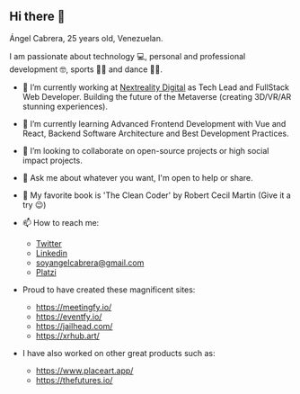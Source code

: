 ## Hi there 👋

Ángel Cabrera, 25 years old, Venezuelan.

I am passionate about technology 💻, personal and professional development 🤓, sports 🏋🏽 and dance 🕺🏽.

- 🔭 I’m currently working at [Nextreality Digital](https://www.nextreality.digital) as Tech Lead and FullStack Web Developer. Building the future of the Metaverse (creating 3D/VR/AR stunning experiences).
- 🌱 I’m currently learning Advanced Frontend Development with Vue and React, Backend Software Architecture and Best Development Practices.
- 👯 I’m looking to collaborate on open-source projects or high social impact projects.
- 💬 Ask me about whatever you want, I'm open to help or share.
- 📖 My favorite book is 'The Clean Coder' by Robert Cecil Martin (Give it a try 😉)

- 📫 How to reach me:
  * [Twitter](https://www.twitter.com/langelcabrera)
  * [Linkedin](https://www.linkedin.com/in/angel-cabrera/)
  * [soyangelcabrera@gmail.com](mailto:soyangelcabrera@gmail.com)
  * [Platzi](https://www.platzi.com/@iangelcabrera)

- Proud to have created these magnificent sites:
  * https://meetingfy.io/
  * https://eventfy.io/
  * https://jailhead.com/
  * https://xrhub.art/

- I have also worked on other great products such as:
  * https://www.placeart.app/
  * https://thefutures.io/

<!--
**AngelCabrera/angelcabrera** is a ✨ _special_ ✨ repository because its `README.md` (this file) appears on your GitHub profile.

Here are some ideas to get you started:

- 🔭 I’m currently working on ...
- 🌱 I’m currently learning ...
- 👯 I’m looking to collaborate on ...
- 🤔 I’m looking for help with ...
- 💬 Ask me about ...
- 📫 How to reach me: ...
- 😄 Pronouns: ...
- ⚡ Fun fact: ...
-->

